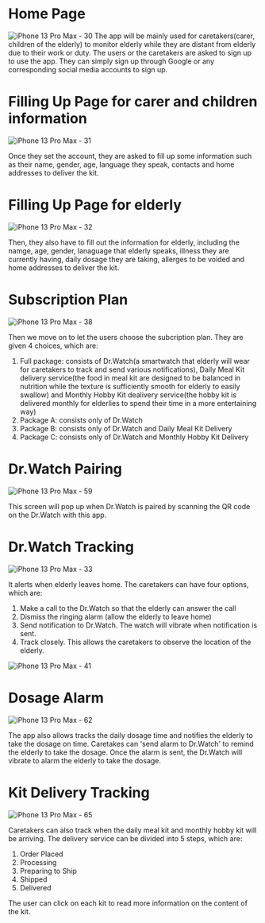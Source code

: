 # Home Page

![iPhone 13 Pro Max - 30](https://user-images.githubusercontent.com/79050073/163307914-23af3bbc-c61f-4a08-a4e7-4de3121e51bd.png)
The app will be mainly used for caretakers(carer, children of the elderly) to monitor elderly while they are distant from elderly due to their work or duty. The users or the caretakers are asked to sign up to use the app. They can simply sign up through Google or any corresponding social media accounts to sign up. 

# Filling Up Page for carer and children information
![iPhone 13 Pro Max - 31](https://user-images.githubusercontent.com/79050073/163308133-f15e0f53-003d-46f2-9ea0-9ca455d554e9.png)

Once they set the account, they are asked to fill up some information such as their name, gender, age, language they speak, contacts and home addresses to deliver the kit.

# Filling Up Page for elderly
![iPhone 13 Pro Max - 32](https://user-images.githubusercontent.com/79050073/163308144-9249c590-5b67-4d03-af94-3fe8d6a2913a.png)

Then, they also have to fill out the information for elderly, including the namge, age, gender, lanaguage that elderly speaks, illness they are currently having, daily dosage they are taking, allerges to be voided and home addresses to deliver the kit.

# Subscription Plan
![iPhone 13 Pro Max - 38](https://user-images.githubusercontent.com/79050073/163308233-4cdfac60-01b0-4d94-830d-91dcda6851e5.png)

Then we move on to let the users choose the subcription plan. They are given 4 choices, which are:
1. Full package: consists of Dr.Watch(a smartwatch that elderly will wear for caretakers to track and send various notifications), Daily Meal Kit delivery service(the food in meal kit are designed to be balanced in nutrition while the texture is sufficiently smooth for elderly to easily swallow) and Monthly Hobby Kit dealivery service(the hobby kit is delivered monthly for elderlies to spend their time in a more entertaining way)
2. Package A: consists only of Dr.Watch
3. Package B: consists only of Dr.Watch and Daily Meal Kit Delivery
4. Package C: consists only of Dr.Watch and Monthly Hobby Kit Delivery


# Dr.Watch Pairing
![iPhone 13 Pro Max - 59](https://user-images.githubusercontent.com/79050073/163308584-5affeeb2-c029-45c9-b4d9-1d75bee20602.png)

This screen will pop up when Dr.Watch is paired by scanning the QR code on the Dr.Watch with this app.

# Dr.Watch Tracking
![iPhone 13 Pro Max - 33](https://user-images.githubusercontent.com/79050073/163308267-379fd33e-fe78-4372-935a-402c1f72f443.png)

It alerts when elderly leaves home. The caretakers can have four options, which are:
1. Make a call to the Dr.Watch so that the elderly can answer the call
2. Dismiss the ringing alarm (allow the elderly to leave home)
3. Send notification to Dr.Watch. The watch will vibrate when notification is sent.
4. Track closely. This allows the caretakers to observe the location of the elderly.

![iPhone 13 Pro Max - 41](https://user-images.githubusercontent.com/79050073/163308328-63ddb817-79cc-4718-9de8-b7425d9154d5.png)

# Dosage Alarm
![iPhone 13 Pro Max - 62](https://user-images.githubusercontent.com/79050073/163308699-08a27023-906f-45cb-9ede-453169565b64.png)

The app also allows tracks the daily dosage time and notifies the elderly to take the dosage on time. Caretakes can 'send alarm to Dr.Watch' to remind the elderly to take the dosage. Once the alarm is sent, the Dr.Watch will vibrate to alarm the elderly to take the dosage.

# Kit Delivery Tracking
![iPhone 13 Pro Max - 65](https://user-images.githubusercontent.com/79050073/163308956-ede6f5f1-7c35-4213-a142-2418d8afa8cd.png)

Caretakers can also track when the daily meal kit and monthly hobby kit will be arriving. The delivery service can be divided into 5 steps, which are:
1. Order Placed
2. Processing
3. Preparing to Ship
4. Shipped
5. Delivered

The user can click on each kit to read more information on the content of the kit.
